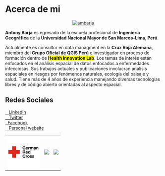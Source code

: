 # **Acerca de mi**

<link href="./stylesheets/alternativo.css" rel="stylesheet">

<p align="center"> <a href="htts://ambarja.github.io" target="_blank"><img src="https://avatars.githubusercontent.com/u/23284899?s=400&u=a4f50618c8abfb1f7d334db5c9cabffbb4c3f5c7&v=4" width="200px"  title="ambarja"></a>
</p>

**Antony Barja** es egresado de la escuela profesional de **Ingeniería Geográfica** de la **Universidad Nacional Mayor de San Marcos-Lima, Perú**.

Actualmente es consultor en data managment en la **Cruz Roja Alemana**, miembro del **Grupo Oficial de QGIS Perú** e investigador en proceso de formación dentro de <mark><strong>Health Innovation Lab</strong></mark>. Los temas de interés están enfocados en el análisis espacial de datos enfocados a enfermedades infecciosas. Sus trabajos actuales y publicaciones involucran análisis espaciales en riesgos por fenómenos naturales, ecología del paisaje y salud. Tiene más de 4 años de experiencia manejando diversas tecnologías libres y de código abierto orientadas al aspecto espacial.

<body>
 <link href="../stylesheets/team.css" rel="stylesheet">
 <link href="https://maxcdn.bootstrapcdn.com/font-awesome/4.7.0/css/font-awesome.min.css" rel="stylesheet" type="text/css">
</body>

## **Redes Sociales**

<a href="https://www.linkedin.com/in/antonybarja/" title="Twitter" target="_blank"><i class="fa fa-linkedin-square"></i>&nbsp;&nbsp; Linkedin</a><br>
<a href="http://twitter.com/antony_barja" title="Twitter" target="_blank"><i class="fa fa-twitter-square"></i>&nbsp;&nbsp; Twitter</a><br>
<a href="https://www.facebook.com/antony.barjaingaruca/" title="Facebook" target="_blank"><i class="fa fa-facebook-square"></i>&nbsp;&nbsp;Facebook</a><br>
<a href="http://ambarja.github.io/" title="ambarja.github.io" target="_blank"><i class="fa fa-globe"></i>&nbsp;&nbsp; Personal website</a><br>

<table align="center">
 <tr>
    <td><img src="https://raw.githubusercontent.com/ambarja/30daymapchallengelatam/3bd818edcbc337866187e62777a5116406e2f948/docs/img/German_Red_Cross_Logo.svg" width='105px'/></td>
    <td><img src="https://raw.githubusercontent.com/healthinnovation/innovar/master/man/figures/logo.png" width='100px'/></td>
    <td><img src="https://avatars.githubusercontent.com/u/68319150?s=400&u=dcf9b4889e0c4c959949bdfb23494d6ec3224a01&v=4" width='110px'></td>
 </th>
</table>

